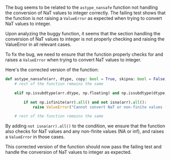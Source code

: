 The bug seems to be related to the `astype_nansafe` function not handling the conversion of NaT values to integer correctly. The failing test shows that the function is not raising a `ValueError` as expected when trying to convert NaT values to integer.

Upon analyzing the buggy function, it seems that the section handling the conversion of NaT values to integer is not properly checking and raising the ValueError in all relevant cases.

To fix the bug, we need to ensure that the function properly checks for and raises a `ValueError` when trying to convert NaT values to integer.

Here's the corrected version of the function:

```python
def astype_nansafe(arr, dtype, copy: bool = True, skipna: bool = False):
    # rest of the function remains the same

    elif np.issubdtype(arr.dtype, np.floating) and np.issubdtype(dtype, np.integer):

        if not np.isfinite(arr).all() and not isna(arr).all():
            raise ValueError("Cannot convert NaT or non-finite values (NA or inf) to integer")

    # rest of the function remains the same
```

By adding `not isna(arr).all()` to the condition, we ensure that the function also checks for NaT values and any non-finite values (NA or inf), and raises a `ValueError` in those cases.

This corrected version of the function should now pass the failing test and handle the conversion of NaT values to integer as expected.